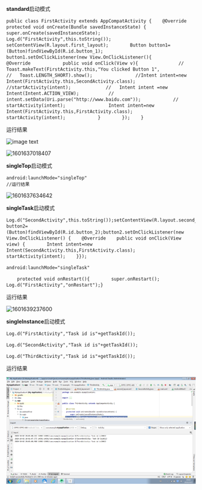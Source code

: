 **standard**启动模式

```
public class FirstActivity extends AppCompatActivity {    @Override    protected void onCreate(Bundle savedInstanceState) {        super.onCreate(savedInstanceState);        Log.d("FirstActivity",this.toString());        setContentView(R.layout.first_layout);        Button button1=(Button)findViewById(R.id.button_1);        button1.setOnClickListener(new View.OnClickListener(){        
@Override            public void onClick(View v){               // Toast.makeText(FirstActivity.this,"You clicked Button 1",                     //   Toast.LENGTH_SHORT).show();                //Intent intent=new Intent(FirstActivity.this,SecondActivity.class);                //startActivity(intent);             //   Intent intent =new Intent(Intent.ACTION_VIEW);           //     intent.setData(Uri.parse("http://www.baidu.com"));            //    startActivity(intent);                Intent intent=new Intent(FirstActivity.this,FirstActivity.class);                startActivity(intent);            }        });    }
```

运行结果

![image text]( [https://github.com/HelloFool/2018118132_Android/blob/master/%E7%AC%AC%E4%BA%8C%E6%AC%A1%E4%BD%9C%E4%B8%9A/1601637018407.png](https://github.com/HelloFool/2018118132_Android/blob/master/第二次作业/1601637018407.png))

![1601637018407](C:\Users\Administrator\AppData\Roaming\Typora\typora-user-images\1601637018407.png)



**singleTop**启动模式

```
android:launchMode="singleTop"
//运行结果
```

![1601637634642](C:\Users\Administrator\AppData\Roaming\Typora\typora-user-images\1601637634642.png)



**singleTask**启动模式

```
Log.d("SecondActivity",this.toString());setContentView(R.layout.second_layout);Button button2=(Button)findViewById(R.id.button_2);button2.setOnClickListener(new View.OnClickListener() {    @Override    public void onClick(View view) {        Intent intent=new Intent(SecondActivity.this,FirstActivity.class);        startActivity(intent);    }});
```

```
android:launchMode="singleTask"
```

```
    protected void onRestart(){        super.onRestart();        Log.d("FirstActivity","onRestart");}
```

运行结果

![1601639237600](C:\Users\Administrator\AppData\Roaming\Typora\typora-user-images\1601639237600.png)

**singleInstance**启动模式

```
Log.d("FirstActivity","Task id is"+getTaskId());
```

```
Log.d("SecondActivity","Task id is"+getTaskId());
```

```
Log.d("ThirdActivity","Task id is"+getTaskId());
```

运行结果

![image text](https://github.com/HelloFool/2018118132_Android/blob/master/第二次作业/singleInstance.png) 
